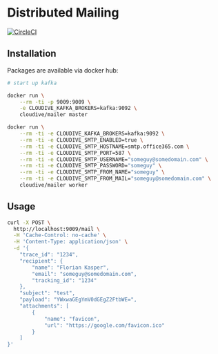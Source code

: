 # Distributed Mailing

[![CircleCI](https://circleci.com/gh/nirnanaaa/cloudive-mailer.svg?style=svg)](https://circleci.com/gh/nirnanaaa/cloudive-mailer)

## Installation

Packages are available via docker hub:

```bash
# start up kafka

docker run \
    --rm -ti -p 9009:9009 \
    -e CLOUDIVE_KAFKA_BROKERS=kafka:9092 \
    cloudive/mailer master

docker run \
    --rm -ti -e CLOUDIVE_KAFKA_BROKERS=kafka:9092 \
    --rm -ti -e CLOUDIVE_SMTP_ENABLED=true \
    --rm -ti -e CLOUDIVE_SMTP_HOSTNAME=smtp.office365.com \
    --rm -ti -e CLOUDIVE_SMTP_PORT=587 \
    --rm -ti -e CLOUDIVE_SMTP_USERNAME="someguy@somedomain.com" \
    --rm -ti -e CLOUDIVE_SMTP_PASSWORD="someguy" \
    --rm -ti -e CLOUDIVE_SMTP_FROM_NAME="someguy" \
    --rm -ti -e CLOUDIVE_SMTP_FROM_MAIL="someguy@somedomain.com" \
    cloudive/mailer worker
```


## Usage

```bash
curl -X POST \
  http://localhost:9009/mail \
  -H 'Cache-Control: no-cache' \
  -H 'Content-Type: application/json' \
  -d '{
	"trace_id": "1234",
	"recipient": {
		"name": "Florian Kasper",
		"email": "someguy@somedomain.com",
		"tracking_id": "1234"
	},
	"subject": "test",
	"payload": "YWxwaGEgYmV0dGEgZ2FtbWE=",
	"attachments": [
		{
			"name": "favicon",
			"url": "https://google.com/favicon.ico"
		}
	]
}'
```